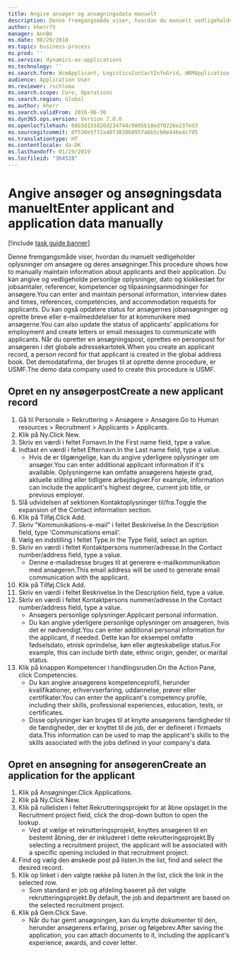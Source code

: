```yaml
---
title: Angive ansøger og ansøgningsdata manuelt
description: Denne fremgangsmåde viser, hvordan du manuelt vedligeholder oplysninger om ansøgere og deres ansøgninger.
author: kherr75
manager: AnnBe
ms.date: 08/29/2018
ms.topic: business-process
ms.prod: ''
ms.service: dynamics-ax-applications
ms.technology: ''
ms.search.form: HcmApplicant, LogisticsContactInfoGrid, HRMApplication,  DirPartyTable
audience: Application User
ms.reviewer: rschloma
ms.search.scope: Core, Operations
ms.search.region: Global
ms.author: kherr
ms.search.validFrom: 2016-06-30
ms.dyn365.ops.version: Version 7.0.0
ms.openlocfilehash: 60b3d155826d234744c9805b18edf0226e237ed3
ms.sourcegitcommit: 0f530e5f72a40f383868957a6b5cb0e446e4c795
ms.translationtype: HT
ms.contentlocale: da-DK
ms.lasthandoff: 01/29/2019
ms.locfileid: "364528"
---
```

# <a name="enter-applicant-and-application-data-manually"></a><span data-ttu-id="fec0a-103">Angive ansøger og ansøgningsdata manuelt</span><span class="sxs-lookup"><span data-stu-id="fec0a-103">Enter applicant and application data manually</span></span>

[!include [task guide banner](../../includes/task-guide-banner.md)]

<span data-ttu-id="fec0a-104">Denne fremgangsmåde viser, hvordan du manuelt vedligeholder oplysninger om ansøgere og deres ansøgninger.</span><span class="sxs-lookup"><span data-stu-id="fec0a-104">This procedure shows how to manually maintain information about applicants and their application.</span></span>   <span data-ttu-id="fec0a-105">Du kan angive og vedligeholde personlige oplysninger, dato og klokkeslæt for jobsamtaler, referencer, kompetencer og tilpasningsanmodninger for ansøgere.</span><span class="sxs-lookup"><span data-stu-id="fec0a-105">You can enter and maintain personal information, interview dates and times, references, competencies, and accommodation requests for applicants.</span></span> <span data-ttu-id="fec0a-106">Du kan også opdatere status for ansøgernes jobansøgninger og oprette breve eller e-mailmeddelelser for at kommunikere med ansøgerne.</span><span class="sxs-lookup"><span data-stu-id="fec0a-106">You can also update the status of applicants’ applications for employment and create letters or email messages to communicate with applicants.</span></span> <span data-ttu-id="fec0a-107">Når du opretter en ansøgningspost, oprettes en personpost for ansøgeren i det globale adressekartotek.</span><span class="sxs-lookup"><span data-stu-id="fec0a-107">When you create an applicant record, a person record for that applicant is created in the global address book.</span></span>       <span data-ttu-id="fec0a-108">Det demodatafirma, der bruges til at oprette denne procedure, er USMF.</span><span class="sxs-lookup"><span data-stu-id="fec0a-108">The demo data company used to create this procedure is USMF.</span></span>


## <a name="create-a-new-applicant-record"></a><span data-ttu-id="fec0a-109">Opret en ny ansøgerpost</span><span class="sxs-lookup"><span data-stu-id="fec0a-109">Create a new applicant record</span></span>
1. <span data-ttu-id="fec0a-110">Gå til Personale > Rekruttering > Ansøgere > Ansøgere.</span><span class="sxs-lookup"><span data-stu-id="fec0a-110">Go to Human resources > Recruitment > Applicants > Applicants.</span></span>
2. <span data-ttu-id="fec0a-111">Klik på Ny.</span><span class="sxs-lookup"><span data-stu-id="fec0a-111">Click New.</span></span>
3. <span data-ttu-id="fec0a-112">Skriv en værdi i feltet Fornavn.</span><span class="sxs-lookup"><span data-stu-id="fec0a-112">In the First name field, type a value.</span></span>
4. <span data-ttu-id="fec0a-113">Indtast en værdi i feltet Efternavn.</span><span class="sxs-lookup"><span data-stu-id="fec0a-113">In the Last name field, type a value.</span></span>
    * <span data-ttu-id="fec0a-114">Hvis de er tilgængelige, kan du angive yderligere oplysninger om ansøger.</span><span class="sxs-lookup"><span data-stu-id="fec0a-114">You can enter additional applicant information if it's available.</span></span> <span data-ttu-id="fec0a-115">Oplysningerne kan omfatte ansøgerens højeste grad, aktuelle stilling eller tidligere arbejdsgiver.</span><span class="sxs-lookup"><span data-stu-id="fec0a-115">For example, information can include the applicant's highest degree, current job title, or previous employer.</span></span>  
5. <span data-ttu-id="fec0a-116">Slå udvidelsen af sektionen Kontaktoplysninger til/fra.</span><span class="sxs-lookup"><span data-stu-id="fec0a-116">Toggle the expansion of the Contact information section.</span></span>
6. <span data-ttu-id="fec0a-117">Klik på Tilføj.</span><span class="sxs-lookup"><span data-stu-id="fec0a-117">Click Add.</span></span>
7. <span data-ttu-id="fec0a-118">Skriv "Kommunikations-e-mail" i feltet Beskrivelse.</span><span class="sxs-lookup"><span data-stu-id="fec0a-118">In the Description field, type 'Communications email'.</span></span>
8. <span data-ttu-id="fec0a-119">Vælg en indstilling i feltet Type.</span><span class="sxs-lookup"><span data-stu-id="fec0a-119">In the Type field, select an option.</span></span>
9. <span data-ttu-id="fec0a-120">Skriv en værdi i feltet Kontaktpersons nummer/adresse.</span><span class="sxs-lookup"><span data-stu-id="fec0a-120">In the Contact number/address field, type a value.</span></span>
    * <span data-ttu-id="fec0a-121">Denne e-mailadresse bruges til at generere e-mailkommunikation med ansøgeren.</span><span class="sxs-lookup"><span data-stu-id="fec0a-121">This email address will be used to generate email communication with the applicant.</span></span>  
10. <span data-ttu-id="fec0a-122">Klik på Tilføj.</span><span class="sxs-lookup"><span data-stu-id="fec0a-122">Click Add.</span></span>
11. <span data-ttu-id="fec0a-123">Skriv en værdi i feltet Beskrivelse.</span><span class="sxs-lookup"><span data-stu-id="fec0a-123">In the Description field, type a value.</span></span>
12. <span data-ttu-id="fec0a-124">Skriv en værdi i feltet Kontaktpersons nummer/adresse.</span><span class="sxs-lookup"><span data-stu-id="fec0a-124">In the Contact number/address field, type a value.</span></span>
    * <span data-ttu-id="fec0a-125">Ansøgers personlige oplysninger.</span><span class="sxs-lookup"><span data-stu-id="fec0a-125">Applicant personal information.</span></span>  
    * <span data-ttu-id="fec0a-126">Du kan angive yderligere personlige oplysninger om ansøgeren, hvis det er nødvendigt.</span><span class="sxs-lookup"><span data-stu-id="fec0a-126">You can enter additional personal information for the applicant, if needed.</span></span> <span data-ttu-id="fec0a-127">Dette kan for eksempel omfatte fødselsdato, etnisk oprindelse, køn eller ægteskabelige status.</span><span class="sxs-lookup"><span data-stu-id="fec0a-127">For example, this can include birth date, ethnic origin, gender, or marital status.</span></span>  
13. <span data-ttu-id="fec0a-128">Klik på knappen Kompetencer i handlingsruden.</span><span class="sxs-lookup"><span data-stu-id="fec0a-128">On the Action Pane, click Competencies.</span></span>
    * <span data-ttu-id="fec0a-129">Du kan angive ansøgerens kompetenceprofil, herunder kvalifikationer, erhvervserfaring, uddannelse, prøver eller certifikater.</span><span class="sxs-lookup"><span data-stu-id="fec0a-129">You can enter the applicant's competency profile, including their skills, professional experiences, education, tests, or certificates.</span></span>  
    * <span data-ttu-id="fec0a-130">Disse oplysninger kan bruges til at knytte ansøgerens færdigheder til de færdigheder, der er knyttet til de job, der er defineret i firmaets data.</span><span class="sxs-lookup"><span data-stu-id="fec0a-130">This information can be used to map the applicant's skills to the skills associated with the jobs defined in your company's data.</span></span>   

## <a name="create-an-application-for-the-applicant"></a><span data-ttu-id="fec0a-131">Opret en ansøgning for ansøgeren</span><span class="sxs-lookup"><span data-stu-id="fec0a-131">Create an application for the applicant</span></span>
1. <span data-ttu-id="fec0a-132">Klik på Ansøgninger.</span><span class="sxs-lookup"><span data-stu-id="fec0a-132">Click Applications.</span></span>
2. <span data-ttu-id="fec0a-133">Klik på Ny.</span><span class="sxs-lookup"><span data-stu-id="fec0a-133">Click New.</span></span>
3. <span data-ttu-id="fec0a-134">Klik på rullelisten i feltet Rekrutteringsprojekt for at åbne opslaget.</span><span class="sxs-lookup"><span data-stu-id="fec0a-134">In the Recruitment project field, click the drop-down button to open the lookup.</span></span>
    * <span data-ttu-id="fec0a-135">Ved at vælge et rekrutteringsprojekt, knyttes ansøgeren til en bestemt åbning, der er inkluderet i dette rekrutteringsprojekt.</span><span class="sxs-lookup"><span data-stu-id="fec0a-135">By selecting a recruitment project, the applicant will be associated with a specific opening included in that recruitment project.</span></span>  
4. <span data-ttu-id="fec0a-136">Find og vælg den ønskede post på listen.</span><span class="sxs-lookup"><span data-stu-id="fec0a-136">In the list, find and select the desired record.</span></span>
5. <span data-ttu-id="fec0a-137">Klik op linket i den valgte række på listen.</span><span class="sxs-lookup"><span data-stu-id="fec0a-137">In the list, click the link in the selected row.</span></span>
    * <span data-ttu-id="fec0a-138">Som standard er job og afdeling baseret på det valgte rekrutteringsprojekt.</span><span class="sxs-lookup"><span data-stu-id="fec0a-138">By default, the job and department are based on the selected recruitment project.</span></span>  
6. <span data-ttu-id="fec0a-139">Klik på Gem.</span><span class="sxs-lookup"><span data-stu-id="fec0a-139">Click Save.</span></span>
    * <span data-ttu-id="fec0a-140">Når du har gemt ansøgningen, kan du knytte dokumenter til den, herunder ansøgerens erfaring, priser og følgebrev.</span><span class="sxs-lookup"><span data-stu-id="fec0a-140">After saving the application, you can attach documents to it, including the applicant's experience, awards, and cover letter.</span></span>  

